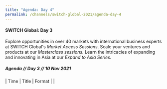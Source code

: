 ```yaml
---
title: "Agenda: Day 4"
permalink: /channels/switch-global-2021/agenda-day-4
---
```

#### SWITCH Global: Day 3
Explore opportunities in over 40 markets with international business experts at SWITCH Global's *Market Access Sessions*. Scale your ventures and products at our *Masterclass sessions.* Learn the intricacies of expanding and innovating in Asia at our *Expand to Asia Series.*


##### Agenda // Day 3 // 10 Nov 2021

| Time | Title | Format |
| 